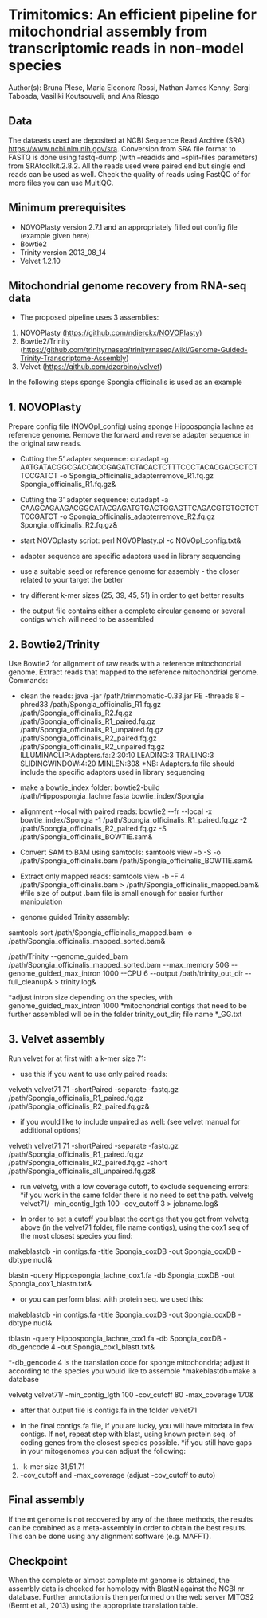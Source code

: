 # Trimitomics: An efficient pipeline for mitochondrial assembly from transcriptomic reads in non-model species
Author(s): Bruna Plese, Maria Eleonora Rossi, Nathan James Kenny, Sergi Taboada, Vasiliki Koutsouveli, and Ana Riesgo   

## Data

The datasets used are deposited at NCBI Sequence Read Archive (SRA) https://www.ncbi.nlm.nih.gov/sra. Conversion from SRA file format to FASTQ is done using fastq-dump (with –readids and –split-files parameters) from SRAtoolkit.2.8.2. All the reads used were paired end but single end reads can be used as well. Check the quality of reads using FastQC of for more files you can use MultiQC.

## Minimum prerequisites

* NOVOPlasty version 2.7.1 and an appropriately filled out config file (example given here)
* Bowtie2 
* Trinity version 2013_08_14 
* Velvet 1.2.10

## Mitochondrial genome recovery from RNA-seq data 
* The proposed pipeline uses 3 assemblies:

1. NOVOPlasty (https://github.com/ndierckx/NOVOPlasty)
2. Bowtie2/Trinity (https://github.com/trinityrnaseq/trinityrnaseq/wiki/Genome-Guided-Trinity-Transcriptome-Assembly)
3. Velvet (https://github.com/dzerbino/velvet)

In the following steps sponge Spongia officinalis is used as an example
## 1. NOVOPlasty 

Prepare config file (NOVOpl_config) using sponge Hippospongia lachne as reference genome. Remove the forward and reverse adapter sequence in the original raw reads.

* Cutting the 5’ adapter sequence:
cutadapt -g AATGATACGGCGACCACCGAGATCTACACTCTTTCCCTACACGACGCTCTTCCGATCT -o Spongia_officinalis_adapterremove_R1.fq.gz Spongia_officinalis_R1.fq.gz& 

* Cutting the 3’ adapter sequence:
cutadapt -a CAAGCAGAAGACGGCATACGAGATGTGACTGGAGTTCAGACGTGTGCTCTTCCGATCT -o Spongia_officinalis_adapterremove_R2.fq.gz Spongia_officinalis_R2.fq.gz&  

* start NOVOplasty script:
perl NOVOPlasty.pl -c NOVOpl_config.txt&

* adapter sequence are specific adaptors used in library sequencing
* use a suitable seed or reference genome for assembly - the closer related to your target the better
* try different k-mer sizes (25, 39, 45, 51) in order to get better results
* the output file contains either a complete circular genome or several contigs which will need to be assembled

## 2. Bowtie2/Trinity

Use Bowtie2 for alignment of raw reads with a reference mitochondrial genome. Extract reads that mapped to the reference mitochondrial genome. Commands:

* clean the reads:
java -jar /path/trimmomatic-0.33.jar PE -threads 8 -phred33 /path/Spongia_officinalis_R1.fq.gz /path/Spongia_officinalis_R2.fq.gz /path/Spongia_officinalis_R1_paired.fq.gz /path/Spongia_officinalis_R1_unpaired.fq.gz /path/Spongia_officinalis_R2_paired.fq.gz /path/Spongia_officinalis_R2_unpaired.fq.gz ILLUMINACLIP:Adapters.fa:2:30:10 LEADING:3 TRAILING:3 SLIDINGWINDOW:4:20 MINLEN:30&
*NB: Adapters.fa file should include the specific adaptors used in library sequencing

* make a bowtie_index folder:
bowtie2-build /path/Hippospongia_lachne.fasta bowtie_index/Spongia

* alignment --local with paired reads:
bowtie2 --fr --local -x bowtie_index/Spongia -1 /path/Spongia_officinalis_R1_paired.fq.gz -2 /path/Spongia_officinalis_R2_paired.fq.gz -S /path/Spongia_officinalis_BOWTIE.sam&

* Convert SAM to BAM using samtools: 
samtools view -b -S -o /path/Spongia_officinalis.bam /path/Spongia_officinalis_BOWTIE.sam&

* Extract only mapped reads: 
samtools view -b -F 4 /path/Spongia_officinalis.bam > /path/Spongia_officinalis_mapped.bam& #file size of output .bam file is small enough for easier further manipulation

* genome guided Trinity assembly:

samtools sort /path/Spongia_officinalis_mapped.bam -o /path/Spongia_officinalis_mapped_sorted.bam&

/path/Trinity --genome_guided_bam /path/Spongia_officinalis_mapped_sorted.bam --max_memory 50G --genome_guided_max_intron 1000 --CPU 6 --output /path/trinity_out_dir --full_cleanup& > trinity.log&

*adjust intron size depending on the species, with genome_guided_max_intron 1000
*mitochondrial contigs that need to be further assembled will be in the folder trinity_out_dir; file name *_GG.txt


## 3. Velvet assembly

Run velvet for at first with a k-mer size 71: 

* use this if you want to use only paired reads:

velveth velvet71 71 -shortPaired -separate -fastq.gz /path/Spongia_officinalis_R1_paired.fq.gz /path/Spongia_officinalis_R2_paired.fq.gz&

* if you would like to include unpaired as well: (see velvet manual for additional options)

velveth velvet71 71 -shortPaired -separate -fastq.gz /path/Spongia_officinalis_R1_paired.fq.gz /path/Spongia_officinalis_R2_paired.fq.gz -short /path/Spongia_officinalis_all_unpaired.fq.gz&

* run velvetg, with a low coverage cutoff, to exclude sequencing errors:
*if you work in the same folder there is no need to set the path. 
velvetg velvet71/ -min_contig_lgth 100 -cov_cutoff 3 > jobname.log&

* In order to set a cutoff you blast the contigs that you got from velvetg above (in the velvet71 folder, file name contigs), using the cox1 seq of the most closest species you find:

makeblastdb -in contigs.fa -title Spongia_coxDB -out Spongia_coxDB -dbtype nucl& 

blastn -query Hippospongia_lachne_cox1.fa -db Spongia_coxDB -out Spongia_cox1_blastn.txt&

* or you can perform blast with protein seq. we used this:

makeblastdb -in contigs.fa -title Spongia_coxDB -out Spongia_coxDB -dbtype nucl&

tblastn -query Hippospongia_lachne_cox1.fa -db Spongia_coxDB -db_gencode 4 -out Spongia_cox1_blastt.txt&

*-db_gencode 4 is the translation code for sponge mitochondria; adjust it according to the species you would like to assemble
*makeblastdb=make a database 

velvetg velvet71/ -min_contig_lgth 100 -cov_cutoff 80 -max_coverage 170&

* after that output file is contigs.fa in the folder velvet71

* In the final contigs.fa file, if you are lucky, you will have mitodata in few contigs. If not, repeat step with blast, using known protein seq. of coding genes from the closest species possible. 
*if you still have gaps in your mitogenomes you can adjust the following:
1. -k-mer size 31,51,71
2. -cov_cutoff and -max_coverage (adjust -cov_cutoff to auto)


## Final assembly
If the mt genome is not recovered by any of the three methods, the results can be combined as a meta-assembly in order to obtain the best results. This can be done using any alignment software (e.g. MAFFT). 

## Checkpoint
When the complete or almost complete mt genome is obtained, the assembly data is checked for homology with BlastN against the NCBI nr database. Further annotation is then performed on the web server MITOS2 (Bernt et al., 2013) using the appropriate translation table.
